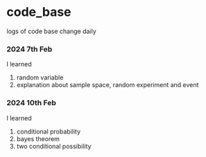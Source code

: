 # code_base
 logs of code base change daily

### 2024 7th Feb
I learned
1. random variable
2. explanation about sample space, random experiment and event

### 2024 10th Feb
I learned 
1. conditional probability
2. bayes theorem
3. two conditional possibility 